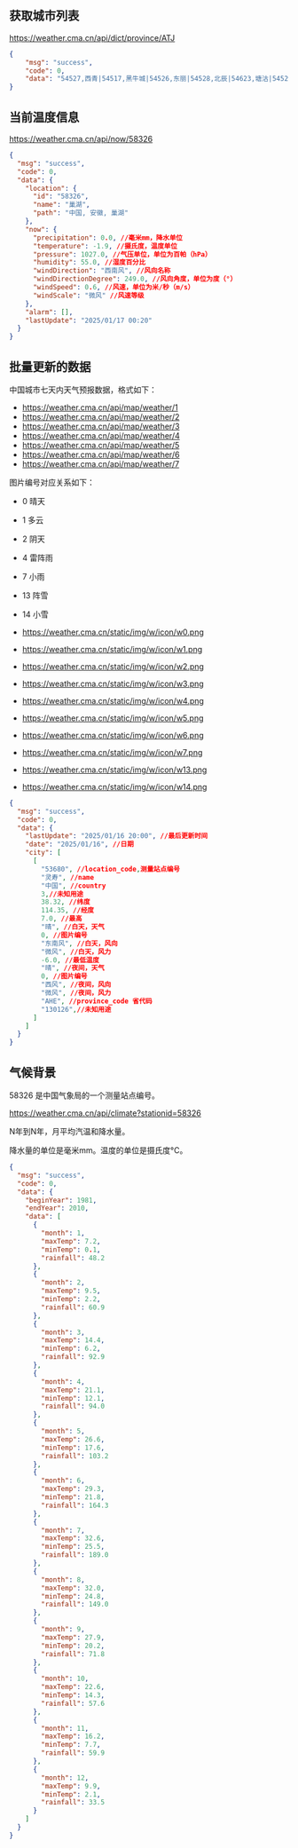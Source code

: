 ## 获取城市列表

https://weather.cma.cn/api/dict/province/ATJ

```json
{
    "msg": "success",
    "code": 0,
    "data": "54527,西青|54517,黑牛城|54526,东丽|54528,北辰|54623,塘沽|54529,宁河|54525,宝坻|54523,武清|54622,津南|54428,蓟州|54619,静海"
}
```


## 当前温度信息

https://weather.cma.cn/api/now/58326

```json
{
  "msg": "success",
  "code": 0,
  "data": {
    "location": {
      "id": "58326",
      "name": "巢湖",
      "path": "中国, 安徽, 巢湖"
    },
    "now": {
      "precipitation": 0.0, //毫米mm，降水单位
      "temperature": -1.9, //摄氏度，温度单位
      "pressure": 1027.0, //气压单位，单位为百帕（hPa）
      "humidity": 55.0, //湿度百分比
      "windDirection": "西南风", //风向名称
      "windDirectionDegree": 249.0, //风向角度，单位为度（°）
      "windSpeed": 0.6, //风速，单位为米/秒（m/s）
      "windScale": "微风" //风速等级
    },
    "alarm": [],
    "lastUpdate": "2025/01/17 00:20"
  }
}
```

## 批量更新的数据

中国城市七天内天气预报数据，格式如下：

- https://weather.cma.cn/api/map/weather/1
- https://weather.cma.cn/api/map/weather/2
- https://weather.cma.cn/api/map/weather/3
- https://weather.cma.cn/api/map/weather/4
- https://weather.cma.cn/api/map/weather/5
- https://weather.cma.cn/api/map/weather/6
- https://weather.cma.cn/api/map/weather/7

图片编号对应关系如下：

- 0 晴天
- 1 多云
- 2 阴天
- 4 雷阵雨
- 7 小雨
- 13 阵雪
- 14 小雪

- https://weather.cma.cn/static/img/w/icon/w0.png
- https://weather.cma.cn/static/img/w/icon/w1.png
- https://weather.cma.cn/static/img/w/icon/w2.png
- https://weather.cma.cn/static/img/w/icon/w3.png
- https://weather.cma.cn/static/img/w/icon/w4.png
- https://weather.cma.cn/static/img/w/icon/w5.png
- https://weather.cma.cn/static/img/w/icon/w6.png
- https://weather.cma.cn/static/img/w/icon/w7.png
- https://weather.cma.cn/static/img/w/icon/w13.png
- https://weather.cma.cn/static/img/w/icon/w14.png

```json
{
  "msg": "success",
  "code": 0,
  "data": {
    "lastUpdate": "2025/01/16 20:00", //最后更新时间
    "date": "2025/01/16", //日期
    "city": [
      [
        "53680", //location_code,测量站点编号
        "灵寿", //name
        "中国", //country
        3,//未知用途
        38.32, //纬度
        114.35, //经度
        7.0, //最高
        "晴", //白天，天气
        0, //图片编号
        "东南风", //白天，风向
        "微风", //白天，风力
        -6.0, //最低温度
        "晴", //夜间，天气
        0, //图片编号
        "西风", //夜间，风向
        "微风", //夜间，风力
        "AHE", //province_code 省代码
        "130126",//未知用途
      ]
    ]
  }
}
```


## 气候背景

58326 是中国气象局的一个测量站点编号。

https://weather.cma.cn/api/climate?stationid=58326

N年到N年，月平均汽温和降水量。

降水量的单位是毫米mm。温度的单位是摄氏度°C。

```json
{
  "msg": "success",
  "code": 0,
  "data": {
    "beginYear": 1981,
    "endYear": 2010,
    "data": [
      {
        "month": 1,
        "maxTemp": 7.2,
        "minTemp": 0.1,
        "rainfall": 48.2
      },
      {
        "month": 2,
        "maxTemp": 9.5,
        "minTemp": 2.2,
        "rainfall": 60.9
      },
      {
        "month": 3,
        "maxTemp": 14.4,
        "minTemp": 6.2,
        "rainfall": 92.9
      },
      {
        "month": 4,
        "maxTemp": 21.1,
        "minTemp": 12.1,
        "rainfall": 94.0
      },
      {
        "month": 5,
        "maxTemp": 26.6,
        "minTemp": 17.6,
        "rainfall": 103.2
      },
      {
        "month": 6,
        "maxTemp": 29.3,
        "minTemp": 21.8,
        "rainfall": 164.3
      },
      {
        "month": 7,
        "maxTemp": 32.6,
        "minTemp": 25.5,
        "rainfall": 189.0
      },
      {
        "month": 8,
        "maxTemp": 32.0,
        "minTemp": 24.8,
        "rainfall": 149.0
      },
      {
        "month": 9,
        "maxTemp": 27.9,
        "minTemp": 20.2,
        "rainfall": 71.8
      },
      {
        "month": 10,
        "maxTemp": 22.6,
        "minTemp": 14.3,
        "rainfall": 57.6
      },
      {
        "month": 11,
        "maxTemp": 16.2,
        "minTemp": 7.7,
        "rainfall": 59.9
      },
      {
        "month": 12,
        "maxTemp": 9.9,
        "minTemp": 2.1,
        "rainfall": 33.5
      }
    ]
  }
}
```
